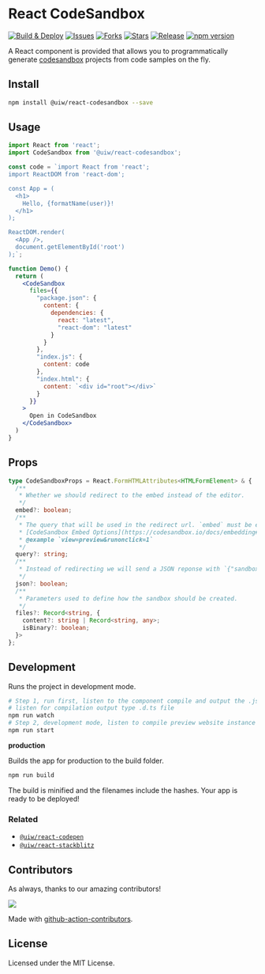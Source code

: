 React CodeSandbox
===

<!--dividing-->

[![Build & Deploy](https://github.com/uiwjs/react-codesandbox/workflows/Build%20&%20Deploy/badge.svg)](https://github.com/uiwjs/react-codesandbox/actions)
[![Issues](https://img.shields.io/github/issues/uiwjs/react-codesandbox.svg)](https://github.com/uiwjs/react-codesandbox/issues)
[![Forks](https://img.shields.io/github/forks/uiwjs/react-codesandbox.svg)](https://github.com/uiwjs/react-codesandbox/network)
[![Stars](https://img.shields.io/github/stars/uiwjs/react-codesandbox.svg)](https://github.com/uiwjs/react-codesandbox/stargazers)
[![Release](https://img.shields.io/github/release/uiwjs/react-codesandbox)](https://github.com/uiwjs/react-codesandbox/releases)
[![npm version](https://img.shields.io/npm/v/@uiw/react-codesandbox.svg)](https://www.npmjs.com/package/@uiw/react-codesandbox)

A React component is provided that allows you to programmatically generate [codesandbox](https://codesandbox.io/) projects from code samples on the fly.

## Install

```bash
npm install @uiw/react-codesandbox --save
```

## Usage

```jsx
import React from 'react';
import CodeSandbox from '@uiw/react-codesandbox';

const code = `import React from 'react';
import ReactDOM from 'react-dom';

const App = (
  <h1>
    Hello, {formatName(user)}!
  </h1>
);

ReactDOM.render(
  <App />,
  document.getElementById('root')
);`;

function Demo() {
  return (
    <CodeSandbox
      files={{
        "package.json": {
          content: {
            dependencies: {
              react: "latest",
              "react-dom": "latest"
            }
          }
        },
        "index.js": {
          content: code
        },
        "index.html": {
          content: `<div id="root"></div>`
        }
      }}
    >
      Open in CodeSandbox
    </CodeSandbox>
  )
}
```

## Props

```typescript
type CodeSandboxProps = React.FormHTMLAttributes<HTMLFormElement> & {
  /**
   * Whether we should redirect to the embed instead of the editor.
   */
  embed?: boolean;
  /**
   * The query that will be used in the redirect url. `embed` must be equal to `true`, `embed=true`.
   * [CodeSandbox Embed Options](https://codesandbox.io/docs/embedding#embed-options)
   * @example `view=preview&runonclick=1`
   */
  query?: string;
  /**
   * Instead of redirecting we will send a JSON reponse with `{"sandbox_id": sandboxId}`.
   */
  json?: boolean;
  /**
   * Parameters used to define how the sandbox should be created.
   */
  files?: Record<string, {
    content?: string | Record<string, any>;
    isBinary?: boolean;
  }>
};
```

## Development

Runs the project in development mode.  

```bash
# Step 1, run first, listen to the component compile and output the .js file
# listen for compilation output type .d.ts file
npm run watch
# Step 2, development mode, listen to compile preview website instance
npm run start
```

**production**

Builds the app for production to the build folder.

```bash
npm run build
```

The build is minified and the filenames include the hashes.
Your app is ready to be deployed!

### Related

- [`@uiw/react-codepen`](https://github.com/uiwjs/react-codepen)
- [`@uiw/react-stackblitz`](https://github.com/uiwjs/react-stackblitz)

## Contributors

As always, thanks to our amazing contributors!

<a href="https://github.com/uiwjs/react-codepen/graphs/contributors">
  <img src="https://uiwjs.github.io/react-codepen/CONTRIBUTORS.svg" />
</a>

Made with [github-action-contributors](https://github.com/jaywcjlove/github-action-contributors).

## License

Licensed under the MIT License.
